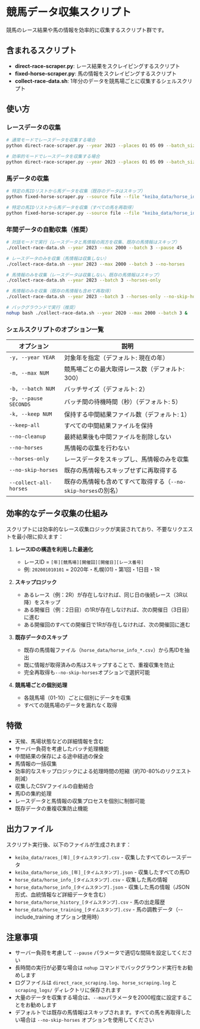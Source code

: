 # 競馬データ収集スクリプト

競馬のレース結果や馬の情報を効率的に収集するスクリプト群です。

## 含まれるスクリプト

- **direct-race-scraper.py**: レース結果をスクレイピングするスクリプト
- **fixed-horse-scraper.py**: 馬の情報をスクレイピングするスクリプト
- **collect-race-data.sh**: 1年分のデータを競馬場ごとに収集するシェルスクリプト

## 使い方

### レースデータの収集

```bash
# 通常モードでレースデータを収集する場合
python direct-race-scraper.py --year 2023 --places 01 05 09 --batch_size 3 --pause 45 --max_races 500

# 効率的モードでレースデータを収集する場合
python direct-race-scraper.py --year 2023 --places 01 05 09 --batch_size 3 --pause 45 --max_races 500 --efficient
```

### 馬データの収集

```bash
# 特定の馬IDリストから馬データを収集（既存のデータはスキップ）
python fixed-horse-scraper.py --source file --file "keiba_data/horse_ids_2023_20230101_120000.json" --batch_size 3 --pause 45 --limit 500 --skip-existing

# 特定の馬IDリストから馬データを収集（すべての馬を再取得）
python fixed-horse-scraper.py --source file --file "keiba_data/horse_ids_2023_20230101_120000.json" --batch_size 3 --pause 45 --limit 500
```

### 年間データの自動収集（推奨）

```bash
# 対話モードで実行（レースデータと馬情報の両方を収集、既存の馬情報はスキップ）
./collect-race-data.sh --year 2023 --max 2000 --batch 3 --pause 45

# レースデータのみを収集（馬情報は収集しない）
./collect-race-data.sh --year 2023 --max 2000 --batch 3 --no-horses

# 馬情報のみを収集（レースデータは収集しない、既存の馬情報はスキップ）
./collect-race-data.sh --year 2023 --batch 3 --horses-only

# 馬情報のみを収集（既存の馬情報も含めて再取得）
./collect-race-data.sh --year 2023 --batch 3 --horses-only --no-skip-horses

# バックグラウンドで実行（推奨）
nohup bash ./collect-race-data.sh --year 2020 --max 2000 --batch 3 &
```

### シェルスクリプトのオプション一覧

| オプション | 説明 |
|------------|------|
| `-y, --year YEAR` | 対象年を指定（デフォルト: 現在の年） |
| `-m, --max NUM` | 競馬場ごとの最大取得レース数（デフォルト: 300） |
| `-b, --batch NUM` | バッチサイズ（デフォルト: 2） |
| `-p, --pause SECONDS` | バッチ間の待機時間（秒）（デフォルト: 5） |
| `-k, --keep NUM` | 保持する中間結果ファイル数（デフォルト: 1） |
| `--keep-all` | すべての中間結果ファイルを保持 |
| `--no-cleanup` | 最終結果後も中間ファイルを削除しない |
| `--no-horses` | 馬情報の収集を行わない |
| `--horses-only` | レースデータをスキップし、馬情報のみを収集 |
| `--no-skip-horses` | 既存の馬情報もスキップせずに再取得する |
| `--collect-all-horses` | 既存の馬情報も含めてすべて取得する（`--no-skip-horses`の別名） |

## 効率的なデータ収集の仕組み

スクリプトには効率的なレース収集ロジックが実装されており、不要なリクエストを最小限に抑えます：

1. **レースIDの構造を利用した最適化**
   - レースID = `[年][競馬場][開催回][開催日][レース番号]`
   - 例: `202001010101` = 2020年・札幌(01)・第1回・1日目・1R

2. **スキップロジック**
   - あるレース（例：2R）が存在しなければ、同じ日の後続レース（3R以降）をスキップ
   - ある開催日（例：2日目）の1Rが存在しなければ、次の開催日（3日目）に進む
   - ある開催回のすべての開催日で1Rが存在しなければ、次の開催回に進む

3. **既存データのスキップ**
   - 既存の馬情報ファイル（`horse_data/horse_info_*.csv`）から馬IDを抽出
   - 既に情報が取得済みの馬はスキップすることで、重複収集を防止
   - 完全再取得も`--no-skip-horses`オプションで選択可能

4. **競馬場ごとの個別処理**
   - 各競馬場（01-10）ごとに個別にデータを収集
   - すべての競馬場のデータを漏れなく取得

## 特徴

- 天候、馬場状態などの詳細情報を含む
- サーバー負荷を考慮したバッチ処理機能
- 中間結果の保存による途中経過の保全
- 馬情報の一括収集
- 効率的なスキップロジックによる処理時間の短縮（約70-80%のリクエスト削減）
- 収集したCSVファイルの自動結合
- 馬IDの集約処理
- レースデータと馬情報の収集プロセスを個別に制御可能
- 既存データの重複収集防止機能

## 出力ファイル

スクリプト実行後、以下のファイルが生成されます：

- `keiba_data/races_[年]_[タイムスタンプ].csv` - 収集したすべてのレースデータ
- `keiba_data/horse_ids_[年]_[タイムスタンプ].json` - 収集したすべての馬ID
- `horse_data/horse_info_[タイムスタンプ].csv` - 収集した馬の情報
- `horse_data/horse_info_[タイムスタンプ].json` - 収集した馬の情報（JSON形式、血統情報など詳細データを含む）
- `horse_data/horse_history_[タイムスタンプ].csv` - 馬の出走履歴
- `horse_data/horse_training_[タイムスタンプ].csv` - 馬の調教データ（--include_training オプション使用時）

## 注意事項

- サーバー負荷を考慮して `--pause` パラメータで適切な間隔を設定してください
- 長時間の実行が必要な場合は `nohup` コマンドでバックグラウンド実行をお勧めします
- ログファイルは `direct_race_scraping.log`、`horse_scraping.log` と `scraping_logs/` ディレクトリに保存されます
- 大量のデータを収集する場合は、`--max`パラメータを2000程度に設定することをお勧めします
- デフォルトでは既存の馬情報はスキップされます。すべての馬を再取得したい場合は `--no-skip-horses` オプションを使用してください
